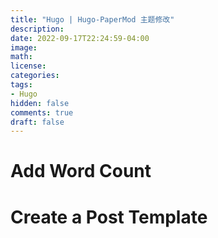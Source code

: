 ```yaml
---
title: "Hugo | Hugo-PaperMod 主题修改"
description: 
date: 2022-09-17T22:24:59-04:00
image: 
math:
license: 
categories:
tags:
- Hugo
hidden: false
comments: true
draft: false
---
```


# Add Word Count


# Create a Post Template


